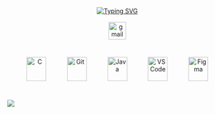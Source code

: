 <div align="center">
<a href="https://git.io/typing-svg"><img src="https://readme-typing-svg.demolab.com?font=Fira+Code&pause=1000&color=E5F72E&center=true&width=435&lines=Hello+my+name's+Pedro+Matos+de+Lima" alt="Typing SVG" /></a>
</div>


<br clear="both">

<div align="center">
  <a href="mailto:pmattos.games@gmail.com" target="_blank">
    <img src="https://img.shields.io/static/v1?message=Gmail&logo=gmail&label=&color=D14836&logoColor=white&labelColor=&style=for-the-badge" height="40" alt="gmail logo"/>
  </a>
</div>

###


###

<br clear="both">

<div align="center">
  <a href="https://docs.microsoft.com/en-us/cpp/?view=msvc-170" target="_blank" rel="noreferrer"><img src="https://raw.githubusercontent.com/danielcranney/readme-generator/main/public/icons/skills/c-colored.svg" width="45" height="55" alt="C" title="C"/></a>
  <img width="40" />
  <a href="https://git-scm.com/" target="_blank" rel="noreferrer"><img src="https://raw.githubusercontent.com/danielcranney/readme-generator/main/public/icons/skills/git-colored.svg" width="45" height="55" alt="Git" title="Git"/></a>
  <img width="40" />
  <a href="https://www.oracle.com/java/" target="_blank" rel="noreferrer"><img src="https://raw.githubusercontent.com/danielcranney/readme-generator/main/public/icons/skills/java-colored.svg" width="45" height="55" alt="Java" title="Java"/></a>
  <img width="40" />
  <a href="https://code.visualstudio.com/" target="_blank" rel="noreferrer"><img src="https://raw.githubusercontent.com/danielcranney/readme-generator/main/public/icons/skills/visualstudiocode-colored.svg" width="45" height="55" alt="VS Code" title="VS Code"/></a>
  <img width="40" />
  <a href="https://www.figma.com/" target="_blank" rel="noreferrer"><img src="https://raw.githubusercontent.com/danielcranney/readme-generator/main/public/icons/skills/figma-colored.svg" width="45" height="55" alt="Figma" title="Figma"/></a>
</div>

###

<br clear="both">

<img align="left" src="https://profile-counter.glitch.me/Knunesth/count.svg?"  />


